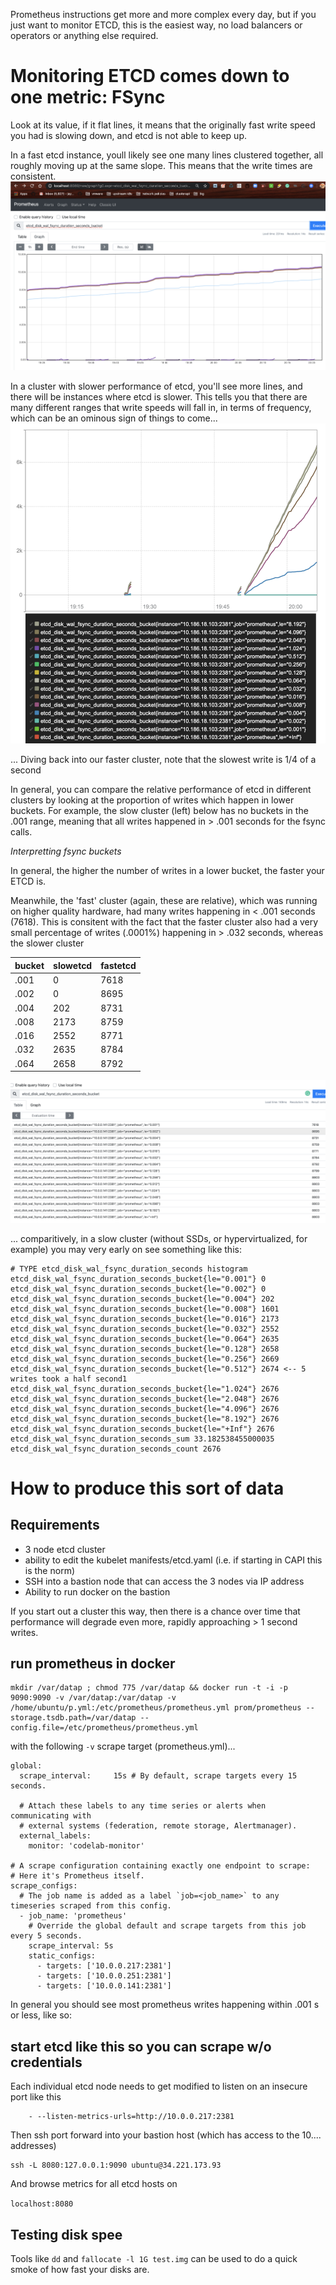 Prometheus instructions get more and more complex every day, but if you just want to monitor ETCD, this is the easiest way, no load balancers or operators or anything else required.

# Monitoring ETCD comes down to one metric: FSync

Look at its value, if it flat lines, it means that the originally fast write speed you had is slowing down, and etcd is 
not able to keep up.

In a fast etcd instance, youll likely see one many lines clustered together, all roughly moving up at the same slope.  This means that the write times are consistent.
![Image description](graph.png)

In a cluster with slower performance of etcd, you'll see more lines, and there will be
instances where etcd is slower.  This tells you that there are many different ranges that write speeds will fall in, in terms of frequency, which can be an ominous sign of things to come... 
![Image description](slowdegrade2.png)

... Diving back into our faster cluster, note that the slowest write is 1/4 of a second

In general, you can compare the relative performance of etcd in different clusters by looking
at the proportion of writes which happen in lower buckets.  For example, the slow cluster (left)
below has no buckets in the .001 range, meaning that all writes happened in > .001 seconds for the
fsync calls. 

*Interpretting fsync buckets*

In general, the higher the number of writes in a lower bucket, the faster your ETCD is. 

Meanwhile, the 'fast' cluster (again, these are relative), which was running on higher quality hardware, had many writes happening in < .001 seconds (7618).  This is consitent with the fact that the faster cluster
also had a very small percentage of writes (.0001%) happening in > .032 seconds, whereas the slower cluster 

|bucket| slowetcd | fastetcd | 
|------|----------|----------|
| .001 | 0        | 7618     |      
| .002 | 0        | 8695     |  `<-- note that the faster cluster has writes which happened in < .002 s`    
| .004 | 202      | 8731     |      
| .008 | 2173     | 8759     |  
| .016 | 2552     | 8771     |       
| .032 | 2635     | 8784     |      
| .064 | 2658     | 8792     | 

![Image description](prometheus.png)

...  comparitively, in a slow cluster (without SSDs, or hypervirtualized, for example) you may very early on see something like this:

```
# TYPE etcd_disk_wal_fsync_duration_seconds histogram   
etcd_disk_wal_fsync_duration_seconds_bucket{le="0.001"} 0
etcd_disk_wal_fsync_duration_seconds_bucket{le="0.002"} 0
etcd_disk_wal_fsync_duration_seconds_bucket{le="0.004"} 202
etcd_disk_wal_fsync_duration_seconds_bucket{le="0.008"} 1601
etcd_disk_wal_fsync_duration_seconds_bucket{le="0.016"} 2173
etcd_disk_wal_fsync_duration_seconds_bucket{le="0.032"} 2552                                                                 
etcd_disk_wal_fsync_duration_seconds_bucket{le="0.064"} 2635
etcd_disk_wal_fsync_duration_seconds_bucket{le="0.128"} 2658
etcd_disk_wal_fsync_duration_seconds_bucket{le="0.256"} 2669
etcd_disk_wal_fsync_duration_seconds_bucket{le="0.512"} 2674 <-- 5 writes took a half second1
etcd_disk_wal_fsync_duration_seconds_bucket{le="1.024"} 2676
etcd_disk_wal_fsync_duration_seconds_bucket{le="2.048"} 2676
etcd_disk_wal_fsync_duration_seconds_bucket{le="4.096"} 2676
etcd_disk_wal_fsync_duration_seconds_bucket{le="8.192"} 2676
etcd_disk_wal_fsync_duration_seconds_bucket{le="+Inf"} 2676
etcd_disk_wal_fsync_duration_seconds_sum 33.182538455000035
etcd_disk_wal_fsync_duration_seconds_count 2676      
```


# How to produce this sort of data 




## Requirements

- 3 node etcd cluster
- ability to edit the kubelet manifests/etcd.yaml (i.e. if starting in CAPI this is the norm)
- SSH into a bastion node that can access the 3 nodes via IP address
- Ability to run docker on the bastion

If you start out a cluster this way, then there is a chance over time that performance will degrade even more, rapidly approaching > 1 second writes. 
## run prometheus in docker
```
mkdir /var/datap ; chmod 775 /var/datap && docker run -t -i -p 9090:9090 -v /var/datap:/var/datap -v /home/ubuntu/p.yml:/etc/prometheus/prometheus.yml prom/prometheus --storage.tsdb.path=/var/datap --config.file=/etc/prometheus/prometheus.yml
```

with the following `-v` scrape target (prometheus.yml)... 


```
global:
  scrape_interval:     15s # By default, scrape targets every 15 seconds.

  # Attach these labels to any time series or alerts when communicating with
  # external systems (federation, remote storage, Alertmanager).
  external_labels:
    monitor: 'codelab-monitor'

# A scrape configuration containing exactly one endpoint to scrape:
# Here it's Prometheus itself.
scrape_configs:
  # The job name is added as a label `job=<job_name>` to any timeseries scraped from this config.
  - job_name: 'prometheus'
    # Override the global default and scrape targets from this job every 5 seconds.
    scrape_interval: 5s
    static_configs:
      - targets: ['10.0.0.217:2381']
      - targets: ['10.0.0.251:2381']
      - targets: ['10.0.0.141:2381']
```


In general you should see most prometheus writes happening within .001 s or less, like so:
## start etcd like this so you can scrape w/o credentials 

Each individual etcd node needs to get modified to listen on an insecure port like this
```
    - --listen-metrics-urls=http://10.0.0.217:2381
```

Then ssh port forward into your bastion host (which has access to the 10.... addresses)

```
ssh -L 8080:127.0.0.1:9090 ubuntu@34.221.173.93
```

And browse metrics for all etcd hosts on 

`localhost:8080`

## Testing disk spee

Tools like `dd` and `fallocate -l 1G test.img` can be used to do a quick smoke of how fast your disks are.
